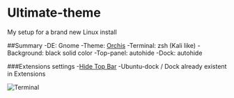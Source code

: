 # Ultimate-theme
My setup for a brand new Linux install

##Summary
-DE: Gnome
-Theme: [Orchis](https://github.com/vinceliuice/Orchis-theme?tab=readme-ov-file)
-Terminal: zsh (Kali like)
-Background: black solid color
-Top-panel: autohide
-Dock: autohide 

###Extensions settings
-[Hide Top Bar](https://extensions.gnome.org/extension/545/hide-top-bar/)
-Ubuntu-dock / Dock already existent in Extensions 

![Terminal](image.png)